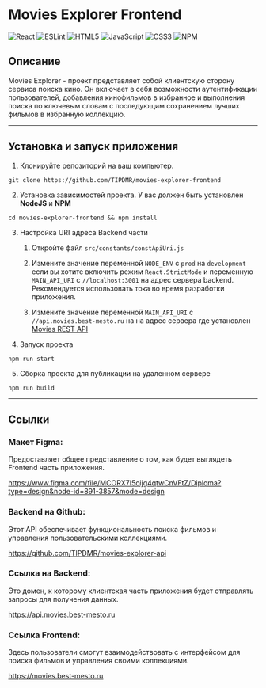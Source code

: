 # Movies Explorer Frontend

![React](https://img.shields.io/badge/react-%2320232a.svg?style=for-the-badge&logo=react&logoColor=%2361DAFB)
![ESLint](https://img.shields.io/badge/ESLint-4B3263?style=for-the-badge&logo=eslint&logoColor=white)
![HTML5](https://img.shields.io/badge/html5-%23E34F26.svg?style=for-the-badge&logo=html5&logoColor=white)
![JavaScript](https://img.shields.io/badge/javascript-%23323330.svg?style=for-the-badge&logo=javascript&logoColor=%23F7DF1E)
![CSS3](https://img.shields.io/badge/css3-%231572B6.svg?style=for-the-badge&logo=css3&logoColor=white)
![NPM](https://img.shields.io/badge/NPM-%23CB3837.svg?style=for-the-badge&logo=npm&logoColor=white)

## Описание

Movies Explorer - проект представляет собой клиентскую сторону сервиса поиска кино. Он включает в себя возможности аутентификации пользователей, добавления
кинофильмов в избранное и выполнения поиска по ключевым словам с последующим сохранением лучших фильмов в избранную коллекцию.

___

## Установка и запуск приложения

1. Клонируйте репозиторий на ваш компьютер.

```git clone https://github.com/TIPDMR/movies-explorer-frontend```

2. Установка зависимостей проекта. У вас должен быть установлен **NodeJS** и **NPM**

```cd movies-explorer-frontend && npm install```

3. Настройка URI адреса Backend части

    1. Откройте файл `src/constants/constApiUri.js`

    2. Измените значение переменной `NODE_ENV` с `prod` на `development` если вы хотите включить режим `React.StrictMode` и переменную `MAIN_API_URI` с `//localhost:3001` на адрес
     сервера backend. Рекомендуется использовать тока во время разработки приложения.

    3. Измените значение переменной `MAIN_API_URI` c `//api.movies.best-mesto.ru` на на адрес сервера где установлен [Movies REST API](https://github.com/TIPDMR/movies-explorer-api)

4. Запуск проекта

```npm run start```

5. Сборка проекта для публикации на удаленном сервере

```npm run build```
___

## Ссылки

### Макет Figma:

Предоставляет общее представление о том, как будет выглядеть Frontend часть приложения.

<https://www.figma.com/file/MCORX7I5oijg4qtwCnVFtZ/Diploma?type=design&node-id=891-3857&mode=design>

### Backend на Github:

Этот API обеспечивает функциональность поиска фильмов и управления пользовательскими коллекциями.

<https://github.com/TIPDMR/movies-explorer-api>

### Ссылка на Backend:

Это домен, к которому клиентская часть приложения будет отправлять запросы для получения данных.

<https://api.movies.best-mesto.ru>

### Ссылка Frontend:

Здесь пользователи смогут взаимодействовать с интерфейсом для поиска фильмов и управления своими коллекциями.

<https://movies.best-mesto.ru>
